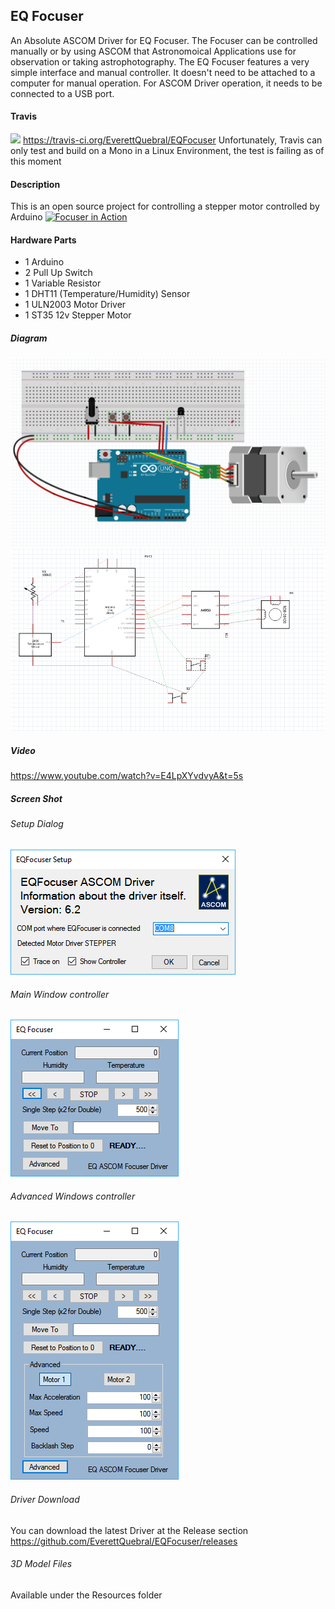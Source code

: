 ## EQ Focuser

An Absolute ASCOM Driver for EQ Focuser.  The Focuser can be controlled manually or by using ASCOM that Astronomoical Applications use for observation or taking astrophotography.
The EQ Focuser features a very simple interface and manual controller.  It doesn't need to be attached to a computer for manual operation.  For ASCOM Driver operation, it needs to be connected to a USB port.

#### Travis
<img src="https://travis-ci.org/EverettQuebral/EQFocuser.png"/> https://travis-ci.org/EverettQuebral/EQFocuser
Unfortunately, Travis can only test and build on a Mono in a Linux Environment, the test is failing as of this moment

#### Description
This is an open source project for controlling a stepper motor controlled by Arduino
[![Focuser in Action](http://www.youtube.com/watch?v=E4LpXYvdvyA/0.jpg)](https://www.youtube.com/watch?v=E4LpXYvdvyA "Focuser in Action")

#### Hardware Parts
- 1 Arduino
- 2 Pull Up Switch
- 1 Variable Resistor
- 1 DHT11 (Temperature/Humidity) Sensor
- 1 ULN2003 Motor Driver
- 1 ST35 12v Stepper Motor

##### Diagram
![Component Diagram](Resources/Diagram.png?raw=true "Component Diagram")
![Schematic Diagram](Resources/Schematic.png?raw=true "Schematic Diagram")

##### Video
https://www.youtube.com/watch?v=E4LpXYvdvyA&t=5s

##### Screen Shot

###### Setup Dialog
![Setup Dialog](Resources/Version%201.0.3%20Setup%20Dialog.png?raw=true "Setup Dialog")

###### Main Window controller
![Main Window](Resources/Version%201.0.3%20Main%20Form.png?raw=true "Main Window")

###### Advanced Windows controller
![Advanced Window Controller](Resources/Version%201.0.3%20Complete%20Form.png?raw=true "Advanced Window")

###### Driver Download
You can download the latest Driver at the Release section https://github.com/EverettQuebral/EQFocuser/releases

###### 3D Model Files
Available under the Resources folder
